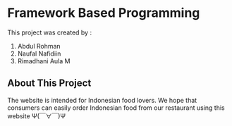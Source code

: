# Framework Based Programming

This project was created by : 
1. Abdul Rohman
2. Naufal Nafidiin
3. Rimadhani Aula M

## About This Project
The website is intended for Indonesian food lovers. We hope that consumers can easily order Indonesian food from our restaurant using this website Ψ(￣∀￣)Ψ